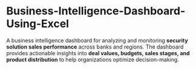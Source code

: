 # Business-Intelligence-Dashboard-Using-Excel
A business intelligence dashboard for analyzing and monitoring **security solution sales performance** across banks and regions. The dashboard provides actionable insights into **deal values, budgets, sales stages, and product distribution** to help organizations optimize decision-making.
